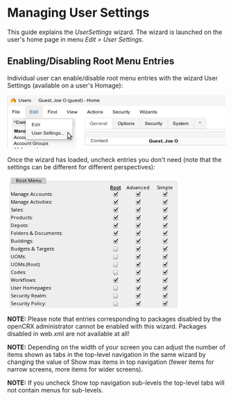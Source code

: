 # Managing User Settings #

This guide explains the _UserSettings_ wizard. The wizard is launched on the user's home page in menu _Edit > User Settings_.

## Enabling/Disabling Root Menu Entries ##
Individual user can enable/disable root menu entries with the wizard User Settings (available on a user's Homage):

![img](31/Users/files/UserSettings/pic010.png)

Once the wizard has loaded, uncheck entries you don't need (note that the settings can be different for different perspectives):

![img](31/Users/files/UserSettings/pic020.png)

__NOTE:__ Please note that entries corresponding to packages disabled by the openCRX administrator cannot be enabled with this wizard. Packages disabled in web.xml are not available at all!

__NOTE:__ Depending on the width of your screen you can adjust the number of items shown as tabs in the top-level navigation in the same wizard by changing the value of Show max items in top navigation (fewer items for narrow screens, more items for wider screens).

__NOTE:__ If you uncheck Show top navigation sub-levels the top-level tabs will not contain menus for sub-levels.

